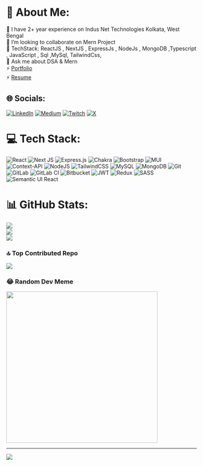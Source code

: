 # 💫 About Me:
🔭 I have 2+ year experience on Indus Net Technologies Kolkata, West Bengal <br>
👯 I’m looking to collaborate on Mern Project<br>
🌱 TechStack:  ReactJS , NextJS , ExpressJs , NodeJs , MongoDB ,Typescript , JavaScript , Sql ,MySql, TailwindCss,<br>
💬 Ask me about DSA & Mern <br>
⚡ [Portfolio](https://rohit-personal-react-port-folio.vercel.app/)  <br>
⚡ [Resume](https://drive.google.com/file/d/1nVlyiBkmycX59oPNUwufNyRUUnVVBmri/view?usp=sharing)



## 🌐 Socials:
[![LinkedIn](https://img.shields.io/badge/LinkedIn-%230077B5.svg?logo=linkedin&logoColor=white)](https://linkedin.com/in/https://linkedin.com/in/rohit-chourey) [![Medium](https://img.shields.io/badge/Medium-12100E?logo=medium&logoColor=white)](https://medium.com/@https://medium.com/@rohit1995chourey) [![Twitch](https://img.shields.io/badge/Twitch-%239146FF.svg?logo=Twitch&logoColor=white)](https://twitch.tv/https://twitter.com/rohitchourey19) [![X](https://img.shields.io/badge/X-black.svg?logo=X&logoColor=white)](https://x.com/https://rohit-personal-react-port-folio.vercel.app/) 

# 💻 Tech Stack:
![React](https://img.shields.io/badge/react-%2320232a.svg?style=for-the-badge&logo=react&logoColor=%2361DAFB) ![Next JS](https://img.shields.io/badge/Next-black?style=for-the-badge&logo=next.js&logoColor=white) ![Express.js](https://img.shields.io/badge/express.js-%23404d59.svg?style=for-the-badge&logo=express&logoColor=%2361DAFB) ![Chakra](https://img.shields.io/badge/chakra-%234ED1C5.svg?style=for-the-badge&logo=chakraui&logoColor=white) ![Bootstrap](https://img.shields.io/badge/bootstrap-%238511FA.svg?style=for-the-badge&logo=bootstrap&logoColor=white) ![MUI](https://img.shields.io/badge/MUI-%230081CB.svg?style=for-the-badge&logo=mui&logoColor=white) ![Context-API](https://img.shields.io/badge/Context--Api-000000?style=for-the-badge&logo=react) ![NodeJS](https://img.shields.io/badge/node.js-6DA55F?style=for-the-badge&logo=node.js&logoColor=white) ![TailwindCSS](https://img.shields.io/badge/tailwindcss-%2338B2AC.svg?style=for-the-badge&logo=tailwind-css&logoColor=white) ![MySQL](https://img.shields.io/badge/mysql-4479A1.svg?style=for-the-badge&logo=mysql&logoColor=white) ![MongoDB](https://img.shields.io/badge/MongoDB-%234ea94b.svg?style=for-the-badge&logo=mongodb&logoColor=white) ![Git](https://img.shields.io/badge/git-%23F05033.svg?style=for-the-badge&logo=git&logoColor=white) ![GitLab](https://img.shields.io/badge/gitlab-%23181717.svg?style=for-the-badge&logo=gitlab&logoColor=white) ![GitLab CI](https://img.shields.io/badge/gitlab%20CI-%23181717.svg?style=for-the-badge&logo=gitlab&logoColor=white) ![Bitbucket](https://img.shields.io/badge/bitbucket-%230047B3.svg?style=for-the-badge&logo=bitbucket&logoColor=white) ![JWT](https://img.shields.io/badge/JWT-black?style=for-the-badge&logo=JSON%20web%20tokens) ![Redux](https://img.shields.io/badge/redux-%23593d88.svg?style=for-the-badge&logo=redux&logoColor=white) ![SASS](https://img.shields.io/badge/SASS-hotpink.svg?style=for-the-badge&logo=SASS&logoColor=white) ![Semantic UI React](https://img.shields.io/badge/Semantic%20UI%20React-%2335BDB2.svg?style=for-the-badge&logo=SemanticUIReact&logoColor=white)
# 📊 GitHub Stats:
![](https://github-readme-stats.vercel.app/api?username=rohitchourey0809&theme=dark&hide_border=false&include_all_commits=true&count_private=true)<br/>
![](https://github-readme-streak-stats.herokuapp.com/?user=rohitchourey0809&theme=dark&hide_border=false)<br/>
![](https://github-readme-stats.vercel.app/api/top-langs/?username=rohitchourey0809&theme=dark&hide_border=false&include_all_commits=true&count_private=true&layout=compact)

### 🔝 Top Contributed Repo
![](https://github-contributor-stats.vercel.app/api?username=rohitchourey0809&limit=5&theme=dark&combine_all_yearly_contributions=true)

### 😂 Random Dev Meme
<img src='https://memer-new.vercel.app/' style="height: 400px;"/>

---
[![](https://visitcount.itsvg.in/api?id=rohitchourey0809&icon=0&color=0)](https://visitcount.itsvg.in)

<!-- Proudly created with GPRM ( https://gprm.itsvg.in ) -->
